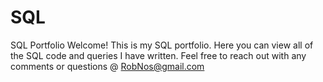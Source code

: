 # SQL
SQL Portfolio
Welcome! This is my SQL portfolio. Here you can view all of the SQL code and queries I have written.
Feel free to reach out with any comments or questions @ RobNos@gmail.com
